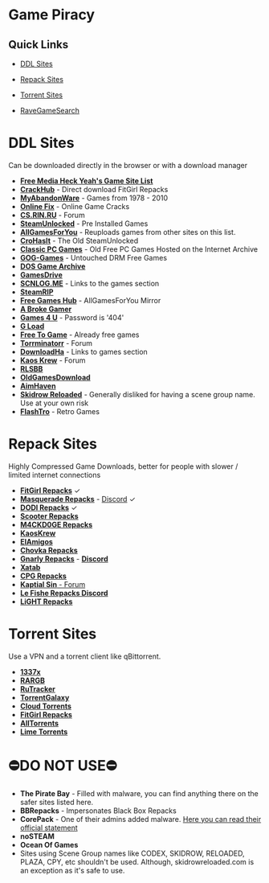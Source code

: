 # Game Piracy

## Quick Links

- [DDL Sites](#ddl-sites)
- [Repack Sites](#repack-sites)
- [Torrent Sites](#torrent-sites)

- [RaveGameSearch](https://idleendeavor.github.io/gamesearch/#gsc.tab=0)

# DDL Sites
Can be downloaded directly in the browser or with a download manager
- [**Free Media Heck Yeah's Game Site List**](https://www.reddit.com/r/FREEMEDIAHECKYEAH/wiki/games#wiki.25BAdownloadgames)
- [**CrackHub**](https://crackhub.site) - Direct download FitGirl Repacks
- [**MyAbandonWare**](https://myabandonware.com) - Games from 1978 - 2010
- [**Online Fix**](https://online-fix.me) - Online Game Cracks
- [**CS.RIN.RU**](https://cs.rin.ru) - Forum
- [**SteamUnlocked**](https://steamunlocked.net) - Pre Installed Games
- [**AllGamesForYou**](https://agfy.co) - Reuploads games from other sites on this list.
- [**CroHasIt**](https://crohasit.net) - The Old SteamUnlocked
- [**Classic PC Games**](https://archive.org/details/classicpcgames) - Old Free PC Games Hosted on the Internet Archive
- [**GOG-Games**](https://gog-games.com) - Untouched DRM Free Games
- [**DOS Game Archive**](https://dosgamesarchive.com)
- [**GamesDrive**](https://gamesdrive.net)
- [**SCNLOG.ME**](https://scnlog.me/games) -  Links to the games section
- [**SteamRIP**](https://steamrip.com)
- [**Free Games Hub**](https://freegameshub.co) - AllGamesForYou Mirror
- [**A Broke Gamer**](https://abrokegamer.com)
- [**Games 4 U**](https://g4u.to) - Password is '404'
- [**G Load**](https://gload.to)
- [**Free To Game**](https://freetogame.com/games) - Already free games
- [**Torrminatorr**](https://forum.torrminatorr.com) - Forum
- [**DownloadHa**](https://downloadha.com/category/%d8%a8%d8%a7%d8%b2%db%8c-%da%a9%d8%a7%d9%85%d9%be%db%8c%d9%88%d8%aa%d8%b1-pc-computer-game/) - Links to games section
- [**Kaos Krew**](https://kaoskrew.org) - Forum
- [**RLSBB**](https://rlsbb.ru)
- [**OldGamesDownload**](https://oldgamesdownload.com)
- [**AimHaven**](https://aimhaven.com)
- [**Skidrow Reloaded**](https://skidrowreloaded.com) - Generally disliked for having a scene group name. Use at your own risk
- [**FlashTro**](https://flashtro.com) - Retro Games

# Repack Sites
Highly Compressed Game Downloads, better for people with slower / limited internet connections

- [**FitGirl Repacks**](http://fitgirl-repacks.site) ✓
- [**Masquerade Repacks**](https://masquerade.site) - [Discord](https://discord.com/invite/HP5sQ6c) ✓
- [**DODI Repacks**](http://dodi-repacks.site/) ✓
- [**Scooter Repacks**](https://scooter-repacks.site)
- [**M4CKD0GE Repacks**](https://m4ckd0ge-repacks.me)
- [**KaosKrew**](https://kaoskrew.org)
- [**ElAmigos**](https://elamigos.site/)
- [**Chovka Repacks**](https://repack.info)
- [**Gnarly Repacks**](https://gnarly-repacks.site) - [**Discord**](https://discord.com/invite/yksnVtK6)
- [**Xatab**](https://m.byxatab.com)
- [**CPG Repacks**](https://cpgrepacks.site)
- [**Kaptial Sin** - Forum](https://www.kapitalsin.com/forum/)
- [**Le Fishe Repacks Discord**](https://discord.gg/W3MfGDXhAS)
- [**LiGHT Repacks**](https://drive.google.com/drive/folders/1q4lRUnwVhMQuakl1yM8OH1Je992LpXE)

# Torrent Sites
Use a VPN and a torrent client like qBittorrent.

- [**1337x**](https://1337x.to)
- [**RARGB**](https://rargb.to)
- [**RuTracker**](http://rutracker.org)
- [**TorrentGalaxy**](https://torrentgalaxy.to)
- [**Cloud Torrents**](https://cloudtorrents.com)
- [**FitGirl Repacks**](http://fitgirl-repacks.site)
- [**AllTorrents**](https://alltorrents.co)
- [**Lime Torrents**](https://limetorrents.pro)

# ⛔DO NOT USE⛔

- **The Pirate Bay** - Filled with malware, you can find anything there on the safer sites listed here.
- **BBRepacks** - Impersonates Black Box Repacks
- **CorePack** - One of their admins added malware. [Here you can read their official statement](https://old.reddit.com/r/CrackWatch/comments/8wuyyk/oursincereapologiestoeveryonecorepack/)
- **noSTEAM**
- **Ocean Of Games**
- Sites using Scene Group names like CODEX, SKIDROW, RELOADED, PLAZA, CPY, etc shouldn't be used. Although, skidrowreloaded.com is an exception as it's safe to use.
